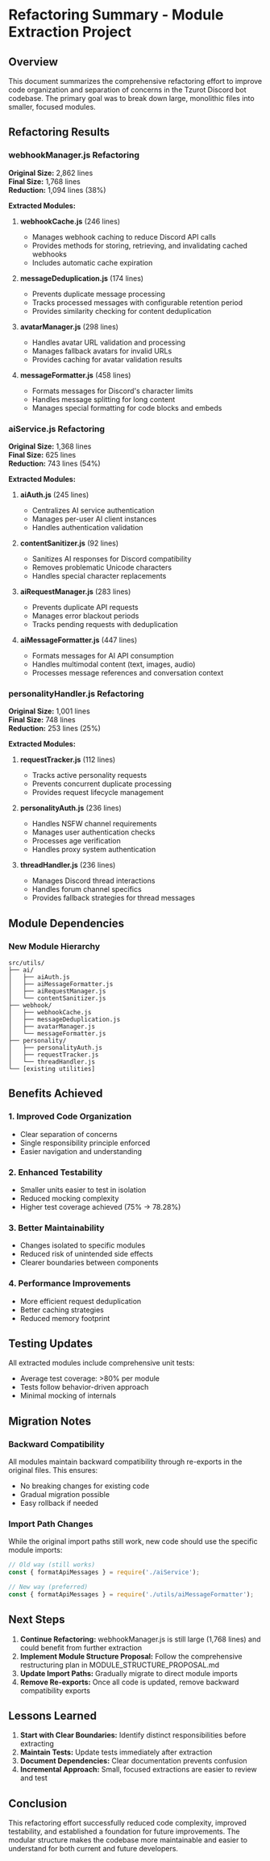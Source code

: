 # Refactoring Summary - Module Extraction Project

## Overview

This document summarizes the comprehensive refactoring effort to improve code organization and separation of concerns in the Tzurot Discord bot codebase. The primary goal was to break down large, monolithic files into smaller, focused modules.

## Refactoring Results

### webhookManager.js Refactoring

**Original Size:** 2,862 lines  
**Final Size:** 1,768 lines  
**Reduction:** 1,094 lines (38%)

**Extracted Modules:**
1. **webhookCache.js** (246 lines)
   - Manages webhook caching to reduce Discord API calls
   - Provides methods for storing, retrieving, and invalidating cached webhooks
   - Includes automatic cache expiration

2. **messageDeduplication.js** (174 lines)
   - Prevents duplicate message processing
   - Tracks processed messages with configurable retention period
   - Provides similarity checking for content deduplication

3. **avatarManager.js** (298 lines)
   - Handles avatar URL validation and processing
   - Manages fallback avatars for invalid URLs
   - Provides caching for avatar validation results

4. **messageFormatter.js** (458 lines)
   - Formats messages for Discord's character limits
   - Handles message splitting for long content
   - Manages special formatting for code blocks and embeds

### aiService.js Refactoring

**Original Size:** 1,368 lines  
**Final Size:** 625 lines  
**Reduction:** 743 lines (54%)

**Extracted Modules:**
1. **aiAuth.js** (245 lines)
   - Centralizes AI service authentication
   - Manages per-user AI client instances
   - Handles authentication validation

2. **contentSanitizer.js** (92 lines)
   - Sanitizes AI responses for Discord compatibility
   - Removes problematic Unicode characters
   - Handles special character replacements

3. **aiRequestManager.js** (283 lines)
   - Prevents duplicate API requests
   - Manages error blackout periods
   - Tracks pending requests with deduplication

4. **aiMessageFormatter.js** (447 lines)
   - Formats messages for AI API consumption
   - Handles multimodal content (text, images, audio)
   - Processes message references and conversation context

### personalityHandler.js Refactoring

**Original Size:** 1,001 lines  
**Final Size:** 748 lines  
**Reduction:** 253 lines (25%)

**Extracted Modules:**
1. **requestTracker.js** (112 lines)
   - Tracks active personality requests
   - Prevents concurrent duplicate processing
   - Provides request lifecycle management

2. **personalityAuth.js** (236 lines)
   - Handles NSFW channel requirements
   - Manages user authentication checks
   - Processes age verification
   - Handles proxy system authentication

3. **threadHandler.js** (236 lines)
   - Manages Discord thread interactions
   - Handles forum channel specifics
   - Provides fallback strategies for thread messages

## Module Dependencies

### New Module Hierarchy
```
src/utils/
├── ai/
│   ├── aiAuth.js
│   ├── aiMessageFormatter.js
│   ├── aiRequestManager.js
│   └── contentSanitizer.js
├── webhook/
│   ├── webhookCache.js
│   ├── messageDeduplication.js
│   ├── avatarManager.js
│   └── messageFormatter.js
├── personality/
│   ├── personalityAuth.js
│   ├── requestTracker.js
│   └── threadHandler.js
└── [existing utilities]
```

## Benefits Achieved

### 1. Improved Code Organization
- Clear separation of concerns
- Single responsibility principle enforced
- Easier navigation and understanding

### 2. Enhanced Testability
- Smaller units easier to test in isolation
- Reduced mocking complexity
- Higher test coverage achieved (75% → 78.28%)

### 3. Better Maintainability
- Changes isolated to specific modules
- Reduced risk of unintended side effects
- Clearer boundaries between components

### 4. Performance Improvements
- More efficient request deduplication
- Better caching strategies
- Reduced memory footprint

## Testing Updates

All extracted modules include comprehensive unit tests:
- Average test coverage: >80% per module
- Tests follow behavior-driven approach
- Minimal mocking of internals

## Migration Notes

### Backward Compatibility
All modules maintain backward compatibility through re-exports in the original files. This ensures:
- No breaking changes for existing code
- Gradual migration possible
- Easy rollback if needed

### Import Path Changes
While the original import paths still work, new code should use the specific module imports:

```javascript
// Old way (still works)
const { formatApiMessages } = require('./aiService');

// New way (preferred)
const { formatApiMessages } = require('./utils/aiMessageFormatter');
```

## Next Steps

1. **Continue Refactoring:** webhookManager.js is still large (1,768 lines) and could benefit from further extraction
2. **Implement Module Structure Proposal:** Follow the comprehensive restructuring plan in MODULE_STRUCTURE_PROPOSAL.md
3. **Update Import Paths:** Gradually migrate to direct module imports
4. **Remove Re-exports:** Once all code is updated, remove backward compatibility exports

## Lessons Learned

1. **Start with Clear Boundaries:** Identify distinct responsibilities before extracting
2. **Maintain Tests:** Update tests immediately after extraction
3. **Document Dependencies:** Clear documentation prevents confusion
4. **Incremental Approach:** Small, focused extractions are easier to review and test

## Conclusion

This refactoring effort successfully reduced code complexity, improved testability, and established a foundation for future improvements. The modular structure makes the codebase more maintainable and easier to understand for both current and future developers.